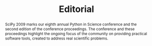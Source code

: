 ---
title: Editorial
abstract: SciPy 2009 marks our eighth annual Python in Science conference and the second edition of the conference proceedings. The conference and these proceedings highlight the ongoing focus of the community on providing practical software tools, created to address real scientific problems.
---